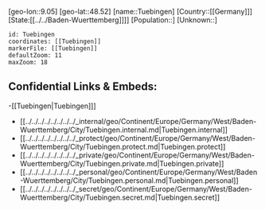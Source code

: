 ﻿---
location: [48.52,9.05]
mapzoom: [7,12] 
mapmarker: city 
type: City
tags:
- geo/City


SpocWebEntityId: 35077
isDeleted: false
confidential: public

---
[geo-lon::9.05]
[geo-lat::48.52]
[name::Tuebingen]
[Country::[[Germany]]]
[State:[[../../Baden-Wuerttemberg]]]]
[Population::]
[Unknown::]


```leaflet
id: Tuebingen
coordinates: [[Tuebingen]]
markerFile: [[Tuebingen]]
defaultZoom: 11 
maxZoom: 18
```


## Confidential Links & Embeds: 
-[[Tuebingen|Tuebingen]]] 
- [[../../../../../../../../_internal/geo/Continent/Europe/Germany/West/Baden-Wuerttemberg/City/Tuebingen.internal.md|Tuebingen.internal]] 
- [[../../../../../../../../_protect/geo/Continent/Europe/Germany/West/Baden-Wuerttemberg/City/Tuebingen.protect.md|Tuebingen.protect]] 
- [[../../../../../../../../_private/geo/Continent/Europe/Germany/West/Baden-Wuerttemberg/City/Tuebingen.private.md|Tuebingen.private]] 
- [[../../../../../../../../_personal/geo/Continent/Europe/Germany/West/Baden-Wuerttemberg/City/Tuebingen.personal.md|Tuebingen.personal]] 
- [[../../../../../../../../_secret/geo/Continent/Europe/Germany/West/Baden-Wuerttemberg/City/Tuebingen.secret.md|Tuebingen.secret]] 
